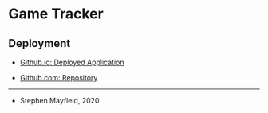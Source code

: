 # Game Tracker

## Deployment

* [Github.io: Deployed Application](https://stmayfield-game-tracker.herokuapp.com/)

* [Github.com: Repository](https://github.com/stmayfield/media-list)

- - -

- Stephen Mayfield, 2020